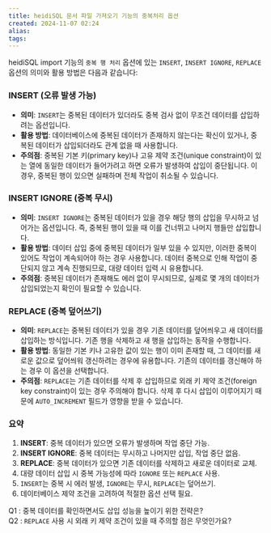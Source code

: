 ```yaml
---
title: heidiSQL 문서 파일 가져오기 기능의 중복처리 옵션
created: 2024-11-07 02:24
alias:
tags:
---
```

heidiSQL import 기능의 `중복 행 처리` 옵션에 있는 `INSERT`, `INSERT IGNORE`, `REPLACE` 옵션의 의미와 활용 방법은 다음과 같습니다:

### INSERT (오류 발생 가능)
- **의미**: `INSERT`는 중복된 데이터가 있더라도 중복 검사 없이 무조건 데이터를 삽입하려는 옵션입니다.
- **활용 방법**: 데이터베이스에 중복된 데이터가 존재하지 않는다는 확신이 있거나, 중복된 데이터가 삽입되더라도 관계 없을 때 사용합니다.
- **주의점**: 중복된 기본 키(primary key)나 고유 제약 조건(unique constraint)이 있는 열에 동일한 데이터가 들어가려고 하면 오류가 발생하여 삽입이 중단됩니다. 이 경우, 중복된 행이 있으면 실패하며 전체 작업이 취소될 수 있습니다.

### INSERT IGNORE (중복 무시)
- **의미**: `INSERT IGNORE`는 중복된 데이터가 있을 경우 해당 행의 삽입을 무시하고 넘어가는 옵션입니다. 즉, 중복된 행이 있을 때 이를 건너뛰고 나머지 행들만 삽입합니다.
- **활용 방법**: 데이터 삽입 중에 중복된 데이터가 일부 있을 수 있지만, 이러한 중복이 있어도 작업이 계속되어야 하는 경우 사용합니다. 데이터 중복으로 인해 작업이 중단되지 않고 계속 진행되므로, 대량 데이터 입력 시 유용합니다.
- **주의점**: 중복된 데이터가 존재해도 에러 없이 무시되므로, 실제로 몇 개의 데이터가 삽입되었는지 확인이 필요할 수 있습니다.

### REPLACE (중복 덮어쓰기)
- **의미**: `REPLACE`는 중복된 데이터가 있을 경우 기존 데이터를 덮어씌우고 새 데이터를 삽입하는 방식입니다. 기존 행을 삭제하고 새 행을 삽입하는 동작을 수행합니다.
- **활용 방법**: 동일한 기본 키나 고유한 값이 있는 행이 이미 존재할 때, 그 데이터를 새로운 값으로 덮어씌워 갱신하려는 경우에 유용합니다. 기존의 데이터를 갱신해야 하는 경우 이 옵션을 선택합니다.
- **주의점**: `REPLACE`는 기존 데이터를 삭제 후 삽입하므로 외래 키 제약 조건(foreign key constraint)이 있는 경우 주의해야 합니다. 삭제 후 다시 삽입이 이루어지기 때문에 `AUTO_INCREMENT` 필드가 영향을 받을 수 있습니다.

### 요약

1. **INSERT**: 중복 데이터가 있으면 오류가 발생하며 작업 중단 가능.
2. **INSERT IGNORE**: 중복 데이터는 무시하고 나머지만 삽입, 작업 중단 없음.
3. **REPLACE**: 중복 데이터가 있으면 기존 데이터를 삭제하고 새로운 데이터로 교체.
4. 대량 데이터 삽입 시 중복 가능성에 따라 `IGNORE` 또는 `REPLACE` 사용.
5. `INSERT`는 중복 시 에러 발생, `IGNORE`는 무시, `REPLACE`는 덮어쓰기.
6. 데이터베이스 제약 조건을 고려하여 적절한 옵션 선택 필요.

Q1 : 중복 데이터를 확인하면서도 삽입 성능을 높이기 위한 전략은?  
Q2 : `REPLACE` 사용 시 외래 키 제약 조건이 있을 때 주의할 점은 무엇인가요?


